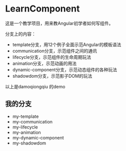 # LearnComponent
这是一个教学项目，用来教Angular初学者如何写组件。

分支上的内容：

- template分支，用12个例子全面示范Angular的模板语法
- communication分支，示范组件之间的通讯
- lifecycle分支，示范组件的生命周期玩法
- animation分支，示范动画的用法
- dynamic-component分支，示范动态组件的各种玩法
- shadowdom分支，示范影子DOM的玩法


以上是damoqiongqiu 的demo
## 我的分支
- my-template
- my-communication
- my-lifecycle
- my-animation
- my-dynamic-component
- my-shadowdom